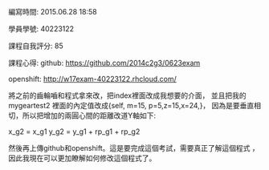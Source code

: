 編寫時間: 2015.06.28 18:58

學員學號: 40223122

課程自我評分: 85

課程心得: 
github:
https://github.com/2014c2g3/0623exam

openshift:
http://w17exam-40223122.rhcloud.com/

將之前的齒輪嚙和程式拿來改，把index裡面改成我想要的介面，
並且把我的mygeartest2 裡面的內定值改成{self,  m=15, p=5,z=15,x=24,}，
因為是要垂直相切，所以把增加的兩圓心間的距離改道Y軸如下:

x_g2 = x_g1
y_g2 = y_g1 + rp_g1 + rp_g2

然後再上傳github和openshift。這是要完成這個考試，需要真正了解這個程式
，因此我現在可以更加瞭解如何修改這個程式了。
